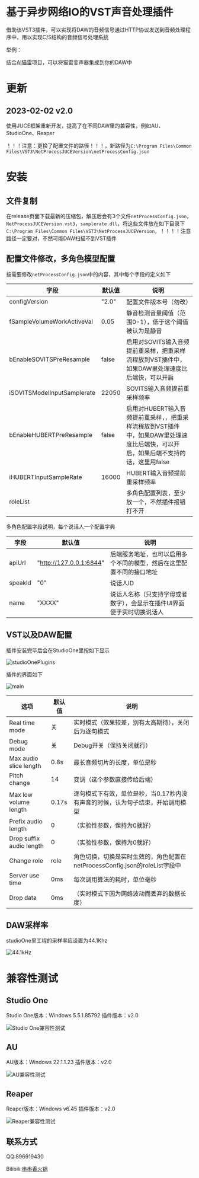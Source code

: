 # 基于异步网络IO的VST声音处理插件

借助该VST3插件，可以实现将DAW的音频信号通过HTTP协议发送到音频处理程序中，用以实现C/S结构的音频信号处理系统

举例：

结合[AI猫雷](https://github.com/IceKyrin/sovits_f0_infer/tree/main)项目，可以将猫雷变声器集成到你的DAW中

# 更新

## 2023-02-02 v2.0

使用JUCE框架重新开发，提高了在不同DAW里的兼容性，例如AU、StudioOne、Reaper

！！！注意：更换了配置文件的路径！！！，新路径为`C:\Program Files\Common Files\VST3\NetProcessJUCEVersion\netProcessConfig.json`

# 安装

## 文件复制

在release页面下载最新的压缩包，解压后会有3个文件`netProcessConfig.json`，`NetProcessJUCEVersion.vst3`，`samplerate.dll`，将这些文件放在如下目录下`C:\Program Files\Common Files\VST3\NetProcessJUCEVersion`，！！！！注意路径一定要对，不然可能DAW扫描不到VST插件

## 配置文件修改，多角色模型配置

按需要修改`netProcessConfig.json`中的内容，其中每个字段的定义如下

|  字段   | 默认值  | 说明 |
|  ----  | ----  | --- |
| configVersion  | "2.0" | 配置文件版本号（勿改） |
| fSampleVolumeWorkActiveVal  | 0.05 | 静音检测音量阈值（范围0-1），低于这个阈值被认为是静音 |
| bEnableSOVITSPreResample  | false | 启用对SOVITS输入音频提前重采样，把重采样流程放到VST插件中，如果DAW里处理速度比后端快，可以开启 |
| iSOVITSModelInputSamplerate  | 22050 | SOVITS输入音频提前重采样频率 |
| bEnableHUBERTPreResample  | false | 启用对HUBERT输入音频提前重采样，，把重采样流程放到VST插件中，如果DAW里处理速度比后端快，可以开启，如果后端不支持的话，这里用false |
| iHUBERTInputSampleRate  | 16000 | HUBERT输入音频提前重采样频率 |
| roleList  |  | 多角色配置列表，至少放一个，不然插件报错打不开 |

多角色配置字段说明，每个说话人一个配置字典

|  字段   | 默认值  | 说明 |
|  ----  | ----  | --- |
| apiUrl  | "http://127.0.0.1:6844" | 后端服务地址，也可以启用多个不同的模型，然后在这里配置不同的接口地址 |
| speakId  | "0" | 说话人ID |
| name  | "XXXX" | 说话人名称（只支持字母或者数字），会显示在插件UI界面便于实时切换说话人 |

## VST以及DAW配置

插件安装完毕后会在StudioOne里按如下显示

![studioOnePlugins](./docs/plugins.png)

插件的界面如下

![main](./docs/main.png)

|  选项   | 默认值  | 说明 |
|  ----  | ----  | --- |
| Real time mode  | 关 | 实时模式（效果较差，别有太高期待），关闭后为逐句模式 |
| Debug mode  | 关 | Debug开关（保持关闭就行） |
| Max audio slice length  | 0.8s | 最长音频切片的长度，单位是秒 |
| Pitch change  | 14 | 变调（这个参数直接传给后端） |
| Max low volume length  | 0.17s | 逐句模式下有效，单位是秒，当0.17秒内没有声音的时候，认为句子结束，开始调用模型 |
| Prefix audio length  | 0 | （实验性参数，保持为0就好） |
| Drop suffix audio length  | 0 | （实验性参数，保持为0就好） |
| Change role  | role | 角色切换，切换是实时生效的，角色配置在netProcessConfig.json的roleList字段中 |
| Server use time  | 0ms | 每次调用算法的耗时，单位毫秒 |
| Drop data  | 0ms | （实时模式下因为网络波动而丢弃的数据长度） |

## DAW采样率

studioOne里工程的采样率应设置为44.1Khz

![44.1kHz](./docs/studioOneSampleRateSetting.png)

# 兼容性测试

## Studio One

Studio One版本：Windows 5.5.1.85792
插件版本：v2.0

![Studio One兼容性测试](./docs/studio_one_test.png)

## AU

AU版本：Windows 22.1.1.23
插件版本：v2.0

![AU兼容性测试](./docs/au_test.png)

## Reaper

Reaper版本：Windows v6.45
插件版本：v2.0

![Reaper兼容性测试](./docs/reaper_test.png)

## 联系方式

QQ:896919430

Bilibili:[串串香火锅](https://space.bilibili.com/4958385)


